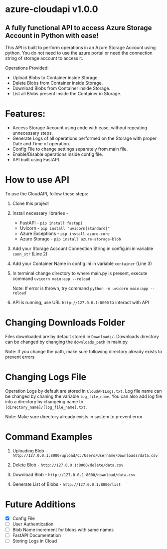 # azure-cloudapi v1.0.0

## A fully functional API to access Azure Storage Account in Python with ease!

This API is built to perform operations in an Azure Storage Account using python. You do not need to use the azure portal or need the connection string of storage account to access it.

Operations Provided:
- Upload Blobs to Container inside Storage.
- Delete Blobs from Container inside Storage.
- Download Blobs from Container inside Storage.
- List all Blobs present inside the Container in Storage.

# Features:
- Access Storage Account using code with ease, without repeating unnecessary steps.
- Generate Logs of all operations performed on the Storage with proper Date and Time of operation.
- Config File to change settings separately from main file.
- Enable/Disable operations inside config file.
- API built using FastAPI.

# How to use API
To use the CloudAPI, follow these steps:

1. Clone this project
2. Install necessary libraries - 
    - FastAPI - `pip install fastapi`
    - Uvicorn - `pip install "uvicorn[standard]"`
    - Azure Exceptions - `pip install azure-core`
    - Azure Storage - `pip install azure-storage-blob`
3. Add your Storage Account Connection String in config.ini in variable `conn_str` (Line 2)
4. Add your Container Name in config.ini in variable `container` (Line 3)
5. In terminal change directory to where main.py is present, execute command `uvicorn main:app --reload`

    Note: If error is thrown, try command `python -m uvicorn main:app --reload`
6. API is running, use URL `http://127.0.0.1:8000` to interact with API

# Changing Downloads Folder
Files downloaded are by default stored in `Downloads/`. 
Downloads directory can be changed by changing the `downloads_path` in main.py

Note: If you change the path, make sure following directory already exists to prevent errors 

# Changing Logs File
Operation Logs by default are stored in `CloudAPILogs.txt`. 
Log file name can be changed by chaning the variable `log_file_name`. 
You can also add log file into a directory by changeing name to `[directory_name]/[log_file_name].txt`.

Note: Make sure directory already exists in system to prevent error

# Command Examples

1. Uploading Blob -
    `http://127.0.0.1:8000/upload/C:/Users/Username/Downloads/data.csv`

2. Delete Blob - 
    `http://127.0.0.1:8000/delete/data.csv`

3. Download Blob - 
    `http://127.0.0.1:8000/download/data.csv`

4. Generate List of Blobs -
    `http://127.0.0.1:8000/list`

# Future Additions

- [x] Config File
- [ ] User Authentication
- [ ] Blob Name increment for blobs with same names
- [ ] FastAPI Documentation
- [ ] Storing Logs in Cloud
